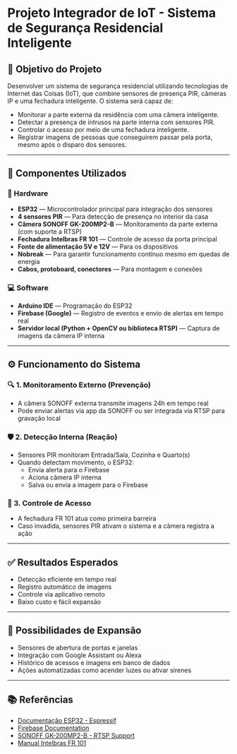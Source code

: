 # Projeto Integrador de IoT - Sistema de Segurança Residencial Inteligente

## 📌 Objetivo do Projeto
Desenvolver um sistema de segurança residencial utilizando tecnologias de Internet das Coisas (IoT), que combine sensores de presença PIR, câmeras IP e uma fechadura inteligente. O sistema será capaz de:

- Monitorar a parte externa da residência com uma câmera inteligente.  
- Detectar a presença de intrusos na parte interna com sensores PIR.  
- Controlar o acesso por meio de uma fechadura inteligente.  
- Registrar imagens de pessoas que conseguirem passar pela porta, mesmo após o disparo dos sensores.  

---

## 🧰 Componentes Utilizados

### 🔌 Hardware
- **ESP32** — Microcontrolador principal para integração dos sensores  
- **4 sensores PIR** — Para detecção de presença no interior da casa  
- **Câmera SONOFF GK-200MP2-B** — Monitoramento da parte externa (com suporte a RTSP)  
- **Fechadura Intelbras FR 101** — Controle de acesso da porta principal  
- **Fonte de alimentação 5V e 12V** — Para os dispositivos  
- **Nobreak** — Para garantir funcionamento contínuo mesmo em quedas de energia  
- **Cabos, protoboard, conectores** — Para montagem e conexões

### 💻 Software
- **Arduino IDE** — Programação do ESP32  
- **Firebase (Google)** — Registro de eventos e envio de alertas em tempo real  
- **Servidor local (Python + OpenCV ou biblioteca RTSP)** — Captura de imagens da câmera IP interna  

---

## ⚙️ Funcionamento do Sistema

### 🔍 1. Monitoramento Externo (Prevenção)
- A câmera SONOFF externa transmite imagens 24h em tempo real  
- Pode enviar alertas via app da SONOFF ou ser integrada via RTSP para gravação local  

### 🛡️ 2. Detecção Interna (Reação)
- Sensores PIR monitoram Entrada/Sala, Cozinha e Quarto(s)  
- Quando detectam movimento, o ESP32:
  - Envia alerta para o Firebase  
  - Aciona câmera IP interna  
  - Salva ou envia a imagem para o Firebase  

### 🔐 3. Controle de Acesso
- A fechadura FR 101 atua como primeira barreira  
- Caso invadida, sensores PIR ativam o sistema e a câmera registra a ação  

---

## ✅ Resultados Esperados
- Detecção eficiente em tempo real  
- Registro automático de imagens  
- Controle via aplicativo remoto  
- Baixo custo e fácil expansão  

---

## 🚀 Possibilidades de Expansão
- Sensores de abertura de portas e janelas  
- Integração com Google Assistant ou Alexa  
- Histórico de acessos e imagens em banco de dados  
- Ações automatizadas como acender luzes ou ativar sirenes  

---

## 📚 Referências
- [Documentação ESP32 - Espressif](https://docs.espressif.com)  
- [Firebase Documentation](https://firebase.google.com/docs)  
- [SONOFF GK-200MP2-B - RTSP Support](https://sonoff.tech)  
- [Manual Intelbras FR 101](https://www.intelbras.com/pt-br/produto/fechadura-digital-fr-101)  
